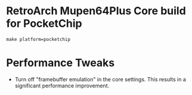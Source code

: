 RetroArch Mupen64Plus Core build for PocketChip
===============================================

```
make platform=pocketchip
```

Performance Tweaks
==================

 * Turn off "framebuffer emulation" in the core settings. This results in a significant performance improvement.
 
